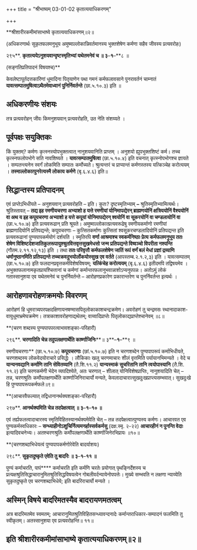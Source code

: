 +++
title = "श्रीभाष्यम् 03-01-02 कृतात्ययाधिकरणम्"

+++


**श्रीशारीरकमीमांसाभाष्ये कृतात्ययाधिकरणम्॥२॥

(अधिकरणार्थः सुकृतफलमनुभूय अमुष्माल्लोकान्निवर्तमानस्य भुक्तशेषेण कर्मणा सहैव जीवस्य प्रत्यवरोहः)

२९५**. **कृतात्ययेऽनुशयवान्दृष्टस्मृतिभ्यां यथेतमनेवं च ॥ ३**–**१**–**८ ॥

(सङ्गतिप्रतिपादनं विषयश्च)**

केवलेष्टापूर्तदत्तकारिणां धूमादिना पितृयाणेन पथा गमनं कर्मफलावसाने पुनरावर्तनं चाम्नातं **यावत्सम्पातमुषित्वाऽथैतमेवाध्वानं पुनिर्निवर्तन्ते** (छा.५.१०.३) इति ॥

## अधिकरणीयः संशयः

तत्र प्रत्यवरोहन् जीवः किमनुशयवान् प्रत्यवरोहति, उत नेति संशय्यते ।

## पूर्वपक्षः सयुक्तिकः

किं युक्तम्? कर्मणः कृत्स्नस्योपभुक्तत्वात् नानुशयवानिति प्राप्तम् । अनुशयो ह्युपभुक्तशिष्टं कर्म। तच्च कृत्स्नफलोपभोगे सति नावशिष्यते ।
**यावत्सम्पातमुषित्वा** (छा.५.१०.४) इति वचनात् कृत्स्नोपभोगश्च ज्ञायते । सम्पतन्त्यनेन स्वर्गं लोकमिति सम्पातः कर्मोच्यते। श्रुत्यन्तरं च
प्राप्यान्तं कर्मणस्तस्य यत्किञ्चेह करोत्ययम् ।
**तस्माल्लोकात्पुनरेत्यस्मै लोकाय कर्मणे** (बृ.६.४.६) इति॥

## सिद्धान्तस्य प्रतिपादनम्

एवं प्राप्तेऽभिधीयते – अनुशयवान् प्रत्यवरोहति – इति। कुतः? दृष्टस्मृतिभ्याम् **–** श्रुतिस्मृतिभ्यामित्यर्थः। श्रुतिस्तावत् – **तद्य इह रमणीयचरणा अभ्याशो ह यत्ते रमणीयां योनिमापद्येरन् ब्राह्मणयोनिं क्षत्रिययोनिं वैश्ययोनिं वा अथ य इह कपूयचरणा अभ्याशो ह यत्ते कपूयां योनिमापद्येरन् श्वयोनिं वा सूकरयोनिं वा चण्डलायोनिं वा** (छा.५.१०.७) इति प्रत्यवरूढान् प्रति श्रूयते। अमुष्माल्लोकात्प्रत्यवरूढेषु रमणीयकर्माणो रमणीयां ब्राह्मणादियोनिं प्रतिपद्यन्ते; कपूयचरणाः – कुत्सितकर्माणः कुत्सितां श्वसूकरचण्डलादियोनिं प्रतिपद्यन्त इति प्रत्यवरूढानां पुण्यपापकर्मयोगं दर्शयति । स्मृतिरपि
**वर्णा आश्रमाश्च स्वकर्मनिष्ठाः प्रेत्य कर्मफलमनुभूय ततः शेषेण विशिष्टदेशजातिकुलरूपायुश्श्रुतवित्तवृत्तसुखमेधसो जन्म प्रतिपद्यन्ते विष्वञ्चो विपरीता नश्यन्ति** (गौतम.२.११.१२,१३) इति । तथा **ततः परिवृत्तौ कर्मफलशेषेण जातिं रूपं वर्णं बलं मेधां प्रज्ञां द्रव्याणि धर्मानुष्ठानमिति प्रतिपद्यन्ते तच्चक्रवदुभयोर्लोकयोस्सुख एव वर्तते** (आपस्तम्ब.२.१.२,३) इति । यावत्सम्पातम् (छा.५.१०.७) इति फलदानप्रवृत्तकर्मविशेषविषयम्;
**यत्किंचेह करोत्ययम्** (बृ.६.४.६) इतीदमपि तद्विषयमेव । अभुक्तफलानामकृतप्रायश्चित्तानां च कर्मणां कर्मान्तरफलानुभवान्नाशोऽप्यनुपपन्नः। अतोऽमुं लोकं गतास्सानुशया एव यथेतमनेवं च पुनर्निवर्तन्ते – आरोहणप्रकारेण प्रकारान्तरेण च पुनर्निवर्तन्त इत्यर्थः ।

## आरोहणावरोहणक्रमयोः विवरणम्

आरोहणं हि धूमरात्र्यपरपक्षदक्षिणायनषण्मासपितृलोकाकाशचन्द्रक्रमेण। अवरोहणं तु चन्द्रमसः स्थानादाकाश-वायुधूमाभ्रमेघक्रमेण। तत्राकाशावरोहणाद्यथेतम्; वाय्वादिप्राप्तेः पितृलोकाद्यप्राप्तेश्चानेवम् ॥८॥

**(चरण शब्दस्य पुण्यपापपरत्वाभावशङ्का-परिहारौ)

२९६**. **चरणादिति चेन्न तदुपलक्षणार्थेति कार्ष्णाजिनिः****॥ ३**–**१**–**९ ॥

रमणीयचरणाः** (छा.५.१०.७) **कपूयचरणाः** (छां.५.१०.७) इति न चरणशब्देन पुण्यपापरूपं कर्माभिधीयते, चरणशब्दस्य लोकवेदयोराचारे प्रसिद्धेः । लौकिकाः खलु चरणमाचारः शीलं वृत्तमिति पर्यायानभिमन्यते । वेदे च **यान्यनवद्यानि कर्माणि तानि सेवितव्यानि** (तै.शि.११.२) **यान्यस्माकं सुचरितानि तानि त्वयोपास्यानि** (तै.शि. ११.२) इति चरणकर्मणी भेदेन व्यपदिश्येते, अतः चरणात् – शीलात् योनिविशेषप्राप्तिः, नानुशयादिति चेत् – तन्न, चरणश्रुतिः कर्मोपलक्षणार्थेति कार्ष्णाजिनिराचार्यो मन्यते, केवलादाचारात्सुखदुःखप्राप्त्यसम्भवात्। सुखदुःखे हि पुण्यपापरूपकर्मफले॥९॥

**(आचारवैफल्यात् तद्विधानानर्थक्यशङ्का-परिहारौ)

२९७**. **आनर्थक्यमिति चेन्न तदपेक्षत्वात् ॥ ३**–**१**–**१० ॥**

एवं तर्ह्यफलत्वादाचारस्य स्मृतिविहितस्यानर्थक्यमेवेति चेत् – तन्न तदपेक्षत्वात्पुण्यस्य कर्मणः। आचारवत एव पुण्यकर्मस्वधिकारः –
**सन्ध्याहीनोऽशुचिर्नित्यमनर्हास्सर्वकर्मसु** (दक्ष.स्मृ. २-२२)
**आचारहीनं न पुनन्ति वेदाः** इत्यादिवचनेभ्यः। अतश्चरणश्रुतिः कर्मोपलक्षणार्थेति कार्ष्णाजिनेरभिप्रायः ॥१०॥

**(चरणशब्दाभिधेयत्वं पुण्यपापकर्मणोरेवेति बादर्याशयः)

२९८**. **सुकृतदुष्कृते एवेति तु बादरिः ॥ ३**–**१**–**११ ॥**

पुण्यं कर्माचरति, पापं**** कर्माचरति इति कर्मणि चरतेः प्रयोगात् पृथङ्निर्देशस्य च प्रत्यक्षश्रुतिसिद्धाचारानुमितश्रुतिसिद्धविषयत्वेन गोबलीवर्दन्यायेनोपपत्तेः। मुख्ये सम्भवति न लक्षणा न्याय्येति सुकृतदुष्कृते एव चरणशब्दाभिधेये; इति बादरिराचार्यो मन्यते ।

## अस्मिन् विषये बादरिमतस्यैव बादरायणमतत्वम्

अत्र बादरिमतमेव स्वमतम्; आचारानुमितश्रुतिविहितसन्ध्यावन्दनादेः कर्मान्तराधिकार-सम्पादनं फलमिति तु स्वीकृतम्। अतस्सानुशया एव प्रत्यवरोहन्ति॥ ११॥

## इति श्रीशारीरकमीमांसाभाष्ये कृतात्ययाधिकरणम्॥२॥


